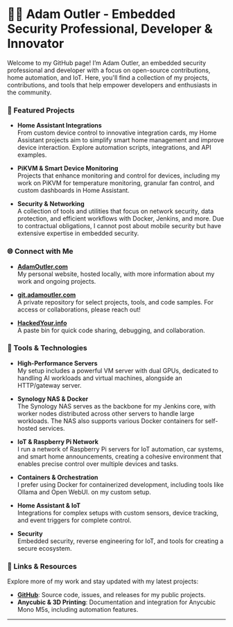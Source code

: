 # 👨‍💻 Adam Outler - Embedded Security Professional, Developer & Innovator

Welcome to my GitHub page! I’m Adam Outler, an embedded security professional and developer with a focus on open-source contributions, home automation, and IoT. Here, you'll find a collection of my projects, contributions, and tools that help empower developers and enthusiasts in the community.

### 📂 Featured Projects

- **Home Assistant Integrations**  
  From custom device control to innovative integration cards, my Home Assistant projects aim to simplify smart home management and improve device interaction. Explore automation scripts, integrations, and API examples.

- **PiKVM & Smart Device Monitoring**  
  Projects that enhance monitoring and control for devices, including my work on PiKVM for temperature monitoring, granular fan control, and custom dashboards in Home Assistant.

- **Security & Networking**  
  A collection of tools and utilities that focus on network security, data protection, and efficient workflows with Docker, Jenkins, and more. Due to contractual obligations, I cannot post about mobile security but have extensive expertise in embedded security.

### 🌐 Connect with Me

- **[AdamOutler.com](http://adamoutler.com)**  
  My personal website, hosted locally, with more information about my work and ongoing projects.

- **[git.adamoutler.com](http://git.adamoutler.com)**  
  A private repository for select projects, tools, and code samples. For access or collaborations, please reach out!

- **[HackedYour.info](http://hackedyour.info)**  
  A paste bin for quick code sharing, debugging, and collaboration.

### 🔧 Tools & Technologies

- **High-Performance Servers**  
  My setup includes a powerful VM server with dual GPUs, dedicated to handling AI workloads and virtual machines, alongside an HTTP/gateway server.

- **Synology NAS & Docker**  
  The Synology NAS serves as the backbone for my Jenkins core, with worker nodes distributed across other servers to handle large workloads. The NAS also supports various Docker containers for self-hosted services.

- **IoT & Raspberry Pi Network**  
  I run a network of Raspberry Pi servers for IoT automation, car systems, and smart home announcements, creating a cohesive environment that enables precise control over multiple devices and tasks.

- **Containers & Orchestration**  
  I prefer using Docker for containerized development, including tools like Ollama and Open WebUI. on my custom setup.

- **Home Assistant & IoT**  
  Integrations for complex setups with custom sensors, device tracking, and event triggers for complete control.

- **Security**  
  Embedded security, reverse engineering for IoT, and tools for creating a secure ecosystem.

### 🔗 Links & Resources

Explore more of my work and stay updated with my latest projects:

- **[GitHub](https://github.com/AdamOutler)**: Source code, issues, and releases for my public projects.
- **Anycubic & 3D Printing**: Documentation and integration for Anycubic Mono M5s, including automation features.
---
